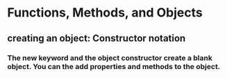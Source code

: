 # Functions, Methods, and Objects
## creating an object: Constructor notation
### The new keyword and the object constructor create a blank object. You can the add properties and methods to the object.
